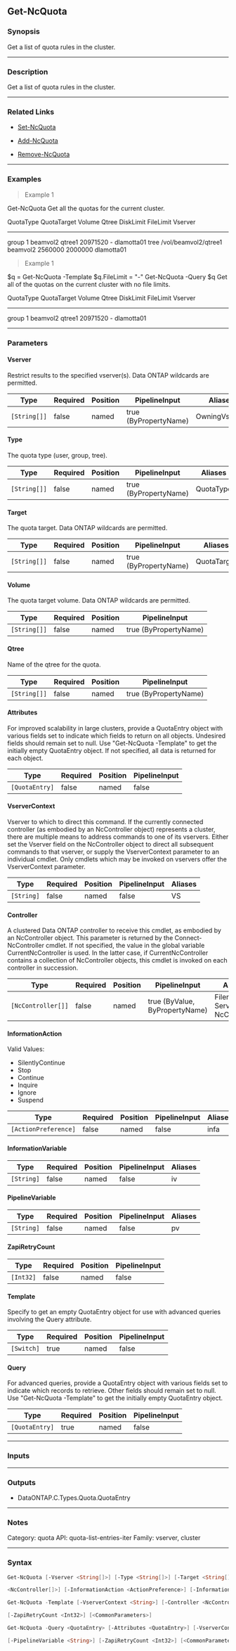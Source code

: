 Get-NcQuota
-----------

### Synopsis
Get a list of quota rules in the cluster.

---

### Description

Get a list of quota rules in the cluster.

---

### Related Links
* [Set-NcQuota](Set-NcQuota)

* [Add-NcQuota](Add-NcQuota)

* [Remove-NcQuota](Remove-NcQuota)

---

### Examples
> Example 1

Get-NcQuota
Get all the quotas for the current cluster.

QuotaType    QuotaTarget                    Volume           Qtree               DiskLimit        FileLimit Vserver
---------    -----------                    ------           -----               ---------        --------- -------
group        1                              beamvol2         qtree1               20971520                - dlamotta01
tree         /vol/beamvol2/qtree1           beamvol2                               2560000          2000000 dlamotta01

> Example 1

$q = Get-NcQuota -Template
$q.FileLimit = "-"
Get-NcQuota -Query $q
Get all of the quotas on the current cluster with no file limits.

QuotaType    QuotaTarget                    Volume           Qtree               DiskLimit        FileLimit Vserver
---------    -----------                    ------           -----               ---------        --------- -------
group        1                              beamvol2         qtree1               20971520                - dlamotta01

---

### Parameters
#### **Vserver**
Restrict results to the specified vserver(s).  Data ONTAP wildcards are permitted.

|Type        |Required|Position|PipelineInput        |Aliases      |
|------------|--------|--------|---------------------|-------------|
|`[String[]]`|false   |named   |true (ByPropertyName)|OwningVserver|

#### **Type**
The quota type (user, group, tree).

|Type        |Required|Position|PipelineInput        |Aliases  |
|------------|--------|--------|---------------------|---------|
|`[String[]]`|false   |named   |true (ByPropertyName)|QuotaType|

#### **Target**
The quota target.  Data ONTAP wildcards are permitted.

|Type        |Required|Position|PipelineInput        |Aliases    |
|------------|--------|--------|---------------------|-----------|
|`[String[]]`|false   |named   |true (ByPropertyName)|QuotaTarget|

#### **Volume**
The quota target volume.  Data ONTAP wildcards are permitted.

|Type        |Required|Position|PipelineInput        |
|------------|--------|--------|---------------------|
|`[String[]]`|false   |named   |true (ByPropertyName)|

#### **Qtree**
Name of the qtree for the quota.

|Type        |Required|Position|PipelineInput        |
|------------|--------|--------|---------------------|
|`[String[]]`|false   |named   |true (ByPropertyName)|

#### **Attributes**
For improved scalability in large clusters, provide a QuotaEntry object with various fields set to indicate which fields to return on all objects.  Undesired fields should remain set to null.  Use "Get-NcQuota -Template" to get the initially empty QuotaEntry object.  If not specified, all data is returned for each object.

|Type          |Required|Position|PipelineInput|
|--------------|--------|--------|-------------|
|`[QuotaEntry]`|false   |named   |false        |

#### **VserverContext**
Vserver to which to direct this command.  If the currently connected controller (as embodied by an NcController object) represents a cluster, there are multiple means to address commands to one of its vservers.  Either set the Vserver field on the NcController object to direct all subsequent commands to that vserver, or supply the VserverContext parameter to an individual cmdlet.  Only cmdlets which may be invoked on vservers offer the VserverContext parameter.

|Type      |Required|Position|PipelineInput|Aliases|
|----------|--------|--------|-------------|-------|
|`[String]`|false   |named   |false        |VS     |

#### **Controller**
A clustered Data ONTAP controller to receive this cmdlet, as embodied by an NcController object.  This parameter is returned by the Connect-NcController cmdlet.  If not specified, the value in the global variable CurrentNcController is used.  In the latter case, if CurrentNcController contains a collection of NcController objects, this cmdlet is invoked on each controller in succession.

|Type              |Required|Position|PipelineInput                 |Aliases                          |
|------------------|--------|--------|------------------------------|---------------------------------|
|`[NcController[]]`|false   |named   |true (ByValue, ByPropertyName)|Filer<br/>Server<br/>NcController|

#### **InformationAction**

Valid Values:

* SilentlyContinue
* Stop
* Continue
* Inquire
* Ignore
* Suspend

|Type                |Required|Position|PipelineInput|Aliases|
|--------------------|--------|--------|-------------|-------|
|`[ActionPreference]`|false   |named   |false        |infa   |

#### **InformationVariable**

|Type      |Required|Position|PipelineInput|Aliases|
|----------|--------|--------|-------------|-------|
|`[String]`|false   |named   |false        |iv     |

#### **PipelineVariable**

|Type      |Required|Position|PipelineInput|Aliases|
|----------|--------|--------|-------------|-------|
|`[String]`|false   |named   |false        |pv     |

#### **ZapiRetryCount**

|Type     |Required|Position|PipelineInput|
|---------|--------|--------|-------------|
|`[Int32]`|false   |named   |false        |

#### **Template**
Specify to get an empty QuotaEntry object for use with advanced queries involving the Query attribute.

|Type      |Required|Position|PipelineInput|
|----------|--------|--------|-------------|
|`[Switch]`|true    |named   |false        |

#### **Query**
For advanced queries, provide a QuotaEntry object with various fields set to indicate which records to retrieve.  Other fields should remain set to null.  Use "Get-NcQuota -Template" to get the initially empty QuotaEntry object.

|Type          |Required|Position|PipelineInput|
|--------------|--------|--------|-------------|
|`[QuotaEntry]`|true    |named   |false        |

---

### Inputs

---

### Outputs
* DataONTAP.C.Types.Quota.QuotaEntry

---

### Notes
Category: quota
API: quota-list-entries-iter
Family: vserver, cluster

---

### Syntax
```PowerShell
Get-NcQuota [-Vserver <String[]>] [-Type <String[]>] [-Target <String[]>] [-Volume <String[]>] [-Qtree <String[]>] [-Attributes <QuotaEntry>] [-VserverContext <String>] [-Controller 
```
```PowerShell
<NcController[]>] [-InformationAction <ActionPreference>] [-InformationVariable <String>] [-PipelineVariable <String>] [-ZapiRetryCount <Int32>] [<CommonParameters>]
```
```PowerShell
Get-NcQuota -Template [-VserverContext <String>] [-Controller <NcController[]>] [-InformationAction <ActionPreference>] [-InformationVariable <String>] [-PipelineVariable <String>] 
```
```PowerShell
[-ZapiRetryCount <Int32>] [<CommonParameters>]
```
```PowerShell
Get-NcQuota -Query <QuotaEntry> [-Attributes <QuotaEntry>] [-VserverContext <String>] [-Controller <NcController[]>] [-InformationAction <ActionPreference>] [-InformationVariable <String>] 
```
```PowerShell
[-PipelineVariable <String>] [-ZapiRetryCount <Int32>] [<CommonParameters>]
```
